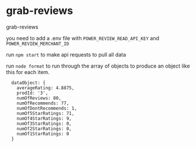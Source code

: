 # grab-reviews
grab-reviews

you need to add a .env file with `POWER_REVIEW_READ_API_KEY` and `POWER_REVIEW_MERCHANT_ID`

run `npm start` to make api requests to pull all data

run `node format` to run through the array of objects to produce an object like this for each item.  

```
  dataObject: {
    averageRating: 4.8875,
    prodId: '3',
    numOfReviews: 80,
    numOfRecommends: 77,
    numOfDontRecommends: 1,
    numOf5StarRatings: 71,
    numOf4StarRatings: 9,
    numOf3StarRatings: 0,
    numOf2StarRatings: 0,
    numOf1StarRatings: 0
  }
```
